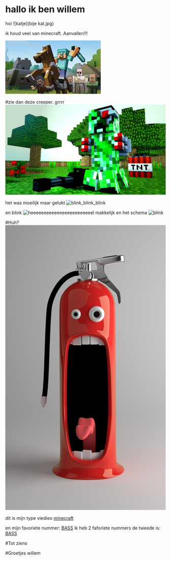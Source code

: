 # hallo ik ben willem


hoi
![katje](bije kat.jpg)


ik houd veel van minecraft.
Aanvallen!!!

![minecraft](minecraft.jpg)

#zie dan deze creeper. grrrr
![creeper](creeper.jpg)

het was moeilijk maar gelukt
![blink_blink_blink](blink_blink_blink.ino)


en blink
![heeeeeeeeeeeeeeeeeeeeeeeel makkelijk](makkelijkste_programma.ino)
en het schema
![blink](b.bng)


#Huh?
![grappig plaatje](funny-pictures-676672_1280.jpg)





dit is mijn type viedieo [minecraft](https://www.youtube.com/watch?v=DFIGhE4y78w)


en mijn favoriete nummer: [BASS](https://www.youtube.com/watch?v=a59gmGkq_pw)
ik heb 2 faforiete nummers de tweede is: [BASS](https://www.youtube.com/watch?v=0t2tjNqGyJI)



#Tot ziens


#Groetjes willem
